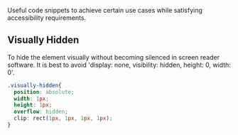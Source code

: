 Useful code snippets to achieve certain use cases while satisfying accessibility requirements. 

## Visually Hidden
To hide the element visually without becoming silenced in screen reader software. It is best to avoid 'display: none, visibility: hidden, height: 0, width: 0'.
``` css
.visually-hidden{
  position: absolute;
  width: 1px;
  height: 1px;
  overflow: hidden;
  clip: rect(1px, 1px, 1px, 1px);
}
```